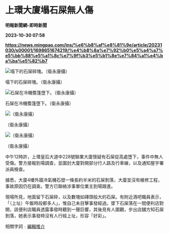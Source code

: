 # 上環大廈塌石屎無人傷
**明報新聞網-即時新聞**

**2023-10-30 07:58**

**https://news.mingpao.com/ins/%e6%b8%af%e8%81%9e/article/20231030/s00001/1698651674219/%e4%b8%8a%e7%92%b0%e5%a4%a7%e5%bb%88%e5%a1%8c%e7%9f%b3%e5%b1%8e%e7%84%a1%e4%ba%ba%e5%82%b7**

![塌下的石屎碎塊。（衛永康攝）](https://fs.mingpao.com/ins/20231030/s00001/fafb2061f7b193ce385a844731dcc6e9.jpg)

塌下的石屎碎塊。（衛永康攝）

![石屎在冷機簷篷墮下。（衛永康攝）](https://fs.mingpao.com/ins/20231030/s00001/fb0b4e8c060b2f0f25c063d6042544c3.jpg)

石屎在冷機簷篷墮下。（衛永康攝）

![（衛永康攝）](https://fs.mingpao.com/ins/20231030/s00001/fb2569c2c47d0a9a99f4cdc3e4f17954.jpg)

（衛永康攝）

![（衛永康攝）](https://fs.mingpao.com/ins/20231030/s00001/fb27cc20bb4a7f7b30edbec89eb87fd2.jpg)

（衛永康攝）

中午12時許，上環皇后大道中228號聯業大廈懷疑有石屎從高處墮下，事件中無人受傷。警方接報到場調查，並圍封大廈對開部分行人路及行車線，以及通知屋宇署派員檢查。

據悉，大廈4樓外牆冷氣機石壆一條長約半米的石屎剝落，大廈並沒有維修工程，事故原因仍在調查。警方已聯絡涉事單位業主到場跟進。

現場所見，地面留下石屎碎，以及數塊如磚頭般大的石屎。有附近酒吧職員表示，「（上址）午飯時段都多人」，惟自己未目擊事發經過。墜下石屎落在一間便利店對開，該便利店職員透露事發時聽到一聲巨響，其後見有人圍觀，步出店舖方知石屎剝落，她表示事發時沒有人行經上址，形容「好彩」。

相關字詞﹕[編輯推介](https://news.mingpao.com/ins/%e6%b8%af%e8%81%9e/article/20231030/s00001/php/search2.php?pnssection=all&inssection=all&searchtype=A&keywords=%E7%B7%A8%E8%BC%AF%E6%8E%A8%E4%BB%8B)
